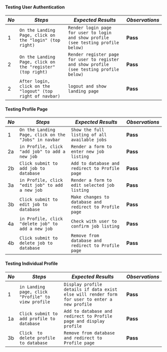 #### Testing User Authentication 
*No* | *Steps* | *Expected Results* | *Observations*
--- | --- | --- | ---
1 | `On the Landing Page, click on the "login" (top right)`| `Render login page for user to login and show profile (see testing profile below)`| **Pass** 
2 | `On the Landing Page, click on the "register" (top right)`| `Render register page for user to register and show profile (see testing profile below)`| **Pass** 
2 | `After login, click on the "logout" (top right of navbar)`| `logout and show landing page`| **Pass** 

#### Testing Profile Page
*No* | *Steps* | *Expected Results* | *Observations*
--- | --- | --- | ---
1 | `On the Landing Page, click on the "Jobs" in navbar`| `Show the full listing of all available jobs`| **Pass** 
2a | `in Profile, click "add job" to add a new job`| `Render a form to enter new job listing`| **Pass** 
2b | `Click submit to add job to database`| `Add to database and redirect to Profile page`| **Pass** 
3a | `in Profile, click "edit job" to add a new job`| `Render a form to edit selected job listing`| **Pass** 
3b | `Click submit to edit job to database`| `Make changes to database and redirect to Profile page`| **Pass** 
4a | `in Profile, click "delete job" to add a new job`| `Check with user to confirm job listing`| **Pass** 
4b | `Click submit to delete job to database`| `Remove from database and redirect to Profile page`| **Pass** 

#### Testing Individual Profile 
*No* | *Steps* | *Expected Results* | *Observations*
--- | --- | --- | ---
1 | `in Landing page, click "Profile" to view profile`| `Display profile details if data exist else will render form for user to enter a new profile`| **Pass** 
1a | `Click submit to add profile to database`| `Add to database and redirect to Profile page and display profile`| **Pass** 
3b | `Click  to delete profile to database`| `Remove from database and redirect to Profile page`| **Pass** 